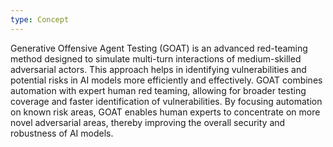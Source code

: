```yaml
---
type: Concept
---
```


Generative Offensive Agent Testing (GOAT) is an advanced red-teaming method designed to simulate multi-turn interactions of medium-skilled adversarial actors. This approach helps in identifying vulnerabilities and potential risks in AI models more efficiently and effectively. GOAT combines automation with expert human red teaming, allowing for broader testing coverage and faster identification of vulnerabilities. By focusing automation on known risk areas, GOAT enables human experts to concentrate on more novel adversarial areas, thereby improving the overall security and robustness of AI models.
